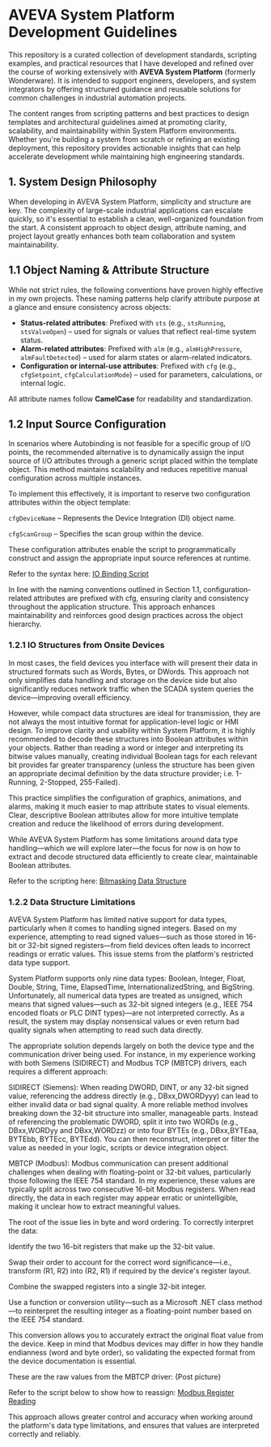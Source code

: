 # AVEVA System Platform Development Guidelines

This repository is a curated collection of development standards, scripting examples, and practical resources that I have developed and refined over the course of working extensively with **AVEVA System Platform** (formerly Wonderware). It is intended to support engineers, developers, and system integrators by offering structured guidance and reusable solutions for common challenges in industrial automation projects.

The content ranges from scripting patterns and best practices to design templates and architectural guidelines aimed at promoting clarity, scalability, and maintainability within System Platform environments. Whether you're building a system from scratch or refining an existing deployment, this repository provides actionable insights that can help accelerate development while maintaining high engineering standards.

## 1. System Design Philosophy

When developing in AVEVA System Platform, simplicity and structure are key. The complexity of large-scale industrial applications can escalate quickly, so it's essential to establish a clean, well-organized foundation from the start. A consistent approach to object design, attribute naming, and project layout greatly enhances both team collaboration and system maintainability.

## 1.1 Object Naming & Attribute Structure

While not strict rules, the following conventions have proven highly effective in my own projects. These naming patterns help clarify attribute purpose at a glance and ensure consistency across objects:

- **Status-related attributes**: Prefixed with `sts` (e.g., `stsRunning`, `stsValveOpen`) – used for signals or values that reflect real-time system status.  
- **Alarm-related attributes**: Prefixed with `alm` (e.g., `almHighPressure`, `almFaultDetected`) – used for alarm states or alarm-related indicators.  
- **Configuration or internal-use attributes**: Prefixed with `cfg` (e.g., `cfgSetpoint`, `cfgCalculationMode`) – used for parameters, calculations, or internal logic.

All attribute names follow **CamelCase** for readability and standardization.

## 1.2 Input Source Configuration
In scenarios where Autobinding is not feasible for a specific group of I/O points, the recommended alternative is to dynamically assign the input source of I/O attributes through a generic script placed within the template object. This method maintains scalability and reduces repetitive manual configuration across multiple instances.

To implement this effectively, it is important to reserve two configuration attributes within the object template:

`cfgDeviceName` – Represents the Device Integration (DI) object name.

`cfgScanGroup` – Specifies the scan group within the device.

These configuration attributes enable the script to programmatically construct and assign the appropriate input source references at runtime.

Refer to the syntax here:
[IO Binding Script](bindingIOScript.vb)

In line with the naming conventions outlined in Section 1.1, configuration-related attributes are prefixed with cfg, ensuring clarity and consistency throughout the application structure. This approach enhances maintainability and reinforces good design practices across the object hierarchy.

### 1.2.1 IO Structures from Onsite Devices
In most cases, the field devices you interface with will present their data in structured formats such as Words, Bytes, or DWords. This approach not only simplifies data handling and storage on the device side but also significantly reduces network traffic when the SCADA system queries the device—improving overall efficiency.

However, while compact data structures are ideal for transmission, they are not always the most intuitive format for application-level logic or HMI design. To improve clarity and usability within System Platform, it is highly recommended to decode these structures into Boolean attributes within your objects. Rather than reading a word or integer and interpreting its bitwise values manually, creating individual Boolean tags for each relevant bit provides far greater transparency (unless the structure has been given an appropriate decimal definition by the data structure provider; i.e. 1-Running, 2-Stopped, 255-Failed).

This practice simplifies the configuration of graphics, animations, and alarms, making it much easier to map attribute states to visual elements. Clear, descriptive Boolean attributes allow for more intuitive template creation and reduce the likelihood of errors during development.

While AVEVA System Platform has some limitations around data type handling—which we will explore later—the focus for now is on how to extract and decode structured data efficiently to create clear, maintainable Boolean attributes.

Refer to the scripting here:
[Bitmasking Data Structure](bitmaskingDataStructures.vb)

### 1.2.2 Data Structure Limitations
AVEVA System Platform has limited native support for data types, particularly when it comes to handling signed integers. Based on my experience, attempting to read signed values—such as those stored in 16-bit or 32-bit signed registers—from field devices often leads to incorrect readings or erratic values. This issue stems from the platform's restricted data type support.

System Platform supports only nine data types: Boolean, Integer, Float, Double, String, Time, ElapsedTime, InternationalizedString, and BigString. Unfortunately, all numerical data types are treated as unsigned, which means that signed values—such as 32-bit signed integers (e.g., IEEE 754 encoded floats or PLC DINT types)—are not interpreted correctly. As a result, the system may display nonsensical values or even return bad quality signals when attempting to read such data directly.

The appropriate solution depends largely on both the device type and the communication driver being used. For instance, in my experience working with both Siemens (SIDIRECT) and Modbus TCP (MBTCP) drivers, each requires a different approach:

SIDIRECT (Siemens):
When reading DWORD, DINT, or any 32-bit signed value, referencing the address directly (e.g., DBxx,DWORDyyy) can lead to either invalid data or bad signal quality. A more reliable method involves breaking down the 32-bit structure into smaller, manageable parts. Instead of referencing the problematic DWORD, split it into two WORDs (e.g., DBxx,WORDyy and DBxx,WORDzz) or into four BYTEs (e.g., DBxx,BYTEaa, BYTEbb, BYTEcc, BYTEdd). You can then reconstruct, interpret or filter the value as needed in your logic, scripts or device integration object.

MBTCP (Modbus):
Modbus communication can present additional challenges when dealing with floating-point or 32-bit values, particularly those following the IEEE 754 standard. In my experience, these values are typically split across two consecutive 16-bit Modbus registers. When read directly, the data in each register may appear erratic or unintelligible, making it unclear how to extract meaningful values.

The root of the issue lies in byte and word ordering. To correctly interpret the data:

Identify the two 16-bit registers that make up the 32-bit value.

Swap their order to account for the correct word significance—i.e., transform (R1, R2) into (R2, R1) if required by the device's register layout.

Combine the swapped registers into a single 32-bit integer.

Use a function or conversion utility—such as a Microsoft .NET class method—to reinterpret the resulting integer as a floating-point number based on the IEEE 754 standard.

This conversion allows you to accurately extract the original float value from the device. Keep in mind that Modbus devices may differ in how they handle endianness (word and byte order), so validating the expected format from the device documentation is essential.

These are the raw values from the MBTCP driver:
{Post picture}

Refer to the script below to show how to reassign:
[Modbus Register Reading](modbusRegRead.vb)

This approach allows greater control and accuracy when working around the platform's data type limitations, and ensures that values are interpreted correctly and reliably.
